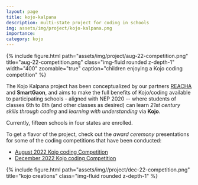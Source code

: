 ```yaml
---
layout: page
title: kojo-kalpana
description: multi-state project for coding in schools
img: assets/img/project/kojo-kalpana.png
importance:
category: kojo
---
```


<div class="float-right ml-3 mb-1">
  {% include figure.html path="assets/img/project/aug-22-competition.png" title="aug-22-competition.png" class="img-fluid rounded z-depth-1" width="400" zoomable="true" caption="children enjoying a Kojo coding competition" %}
</div>

The Kojo Kalpana project has been conceptualized by our partners [REACHA](www.reacha.org) and **SmartGaon**, and aims to make the full benefits of Kojo/coding available to participating schools - aligned with NEP 2020 -- where students of classes 6th to 8th (and other classes as desired) can learn *21st century skills through coding* and *learning with understanding* via **Kojo**.

Currently, fifteen schools in four states are enrolled.

To get a flavor of the project, check out the *award ceremony* presentations for some of the coding competitions that have been conducted:

* [August 2022 Kojo coding Competition](/assets/pdf/Aug-2022-competition.pdf)
* [December 2022 Kojo coding Competition](/assets/pdf/Dec-2022-competition.pdf)

<div class="text-center m-4">
  {% include figure.html path="assets/img//project/dec-22-competition.png" title="kojo creations" class="img-fluid rounded z-depth-1" %}
</div>
